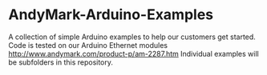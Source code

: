 AndyMark-Arduino-Examples
=========================

A collection of simple Arduino examples to help our customers get started. Code is tested on our Arduino Ethernet modules http://www.andymark.com/product-p/am-2287.htm  Individual examples will be subfolders in this repository.
